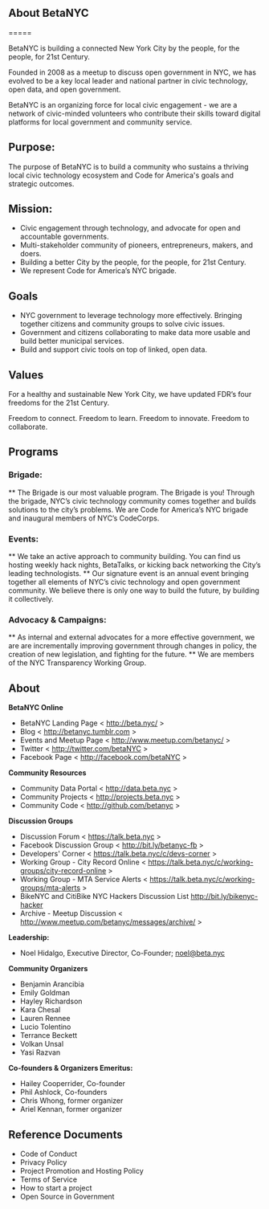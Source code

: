 ## About BetaNYC
=====

BetaNYC is building a connected New York City by the people, for the people, for 21st Century.

Founded in 2008 as a meetup to discuss open government in NYC, we has evolved to be a key local leader and national partner in civic technology, open data, and open government.

BetaNYC is an organizing force for local civic engagement - we are a network of civic-minded volunteers who contribute their skills toward digital platforms for local government and community service.

## Purpose:

The purpose of BetaNYC is to build a community who sustains a thriving local civic technology ecosystem and Code for America's goals and strategic outcomes.

## Mission:

* Civic engagement through technology, and advocate for open and accountable governments.
* Multi-stakeholder community of pioneers, entrepreneurs, makers, and doers.
* Building a better City by the people, for the people, for 21st Century.
* We represent Code for America’s NYC brigade. 

## Goals

* NYC government to leverage technology more effectively.
Bringing together citizens and community groups to solve civic issues.
* Government and citizens collaborating to make data more usable and build better municipal services.
* Build and support civic tools on top of linked, open data.

## Values

For a healthy and sustainable New York City, we have updated FDR’s four freedoms for the 21st Century.

Freedom to connect.
Freedom to learn.
Freedom to innovate.
Freedom to collaborate.


## Programs

### Brigade:
** The Brigade is our most valuable program. The Brigade is you! Through the brigade, NYC’s civic technology community comes together and builds solutions to the city’s problems. We are Code for America’s NYC brigade and inaugural members of NYC’s CodeCorps.

### Events:
** We take an active approach to community building. You can find us hosting weekly hack nights, BetaTalks, or kicking back networking the City’s leading technologists.
** Our signature event is an annual event bringing together all elements of NYC’s civic technology and open government community. We believe there is only one way to build the future, by building it collectively. 

### Advocacy & Campaigns:
** As internal and external advocates for a more effective government, we are are incrementally improving government through changes in policy, the creation of new legislation, and fighting for the future.
** We are members of the NYC Transparency Working Group.


## About 
**BetaNYC Online**
* BetaNYC Landing Page < http://beta.nyc/ >
* Blog < http://betanyc.tumblr.com >
* Events and Meetup Page < http://www.meetup.com/betanyc/ >
* Twitter < http://twitter.com/betaNYC >
* Facebook Page < http://facebook.com/betaNYC >

**Community Resources**
* Community Data Portal < http://data.beta.nyc >
* Community Projects < http://projects.beta.nyc >
* Community Code < http://github.com/betanyc >

**Discussion Groups**
* Discussion Forum < https://talk.beta.nyc >
* Facebook Discussion Group < http://bit.ly/betanyc-fb >
* Developers' Corner < https://talk.beta.nyc/c/devs-corner >
* Working Group - City Record Online < https://talk.beta.nyc/c/working-groups/city-record-online >
* Working Group - MTA Service Alerts < https://talk.beta.nyc/c/working-groups/mta-alerts >
* BikeNYC and CitiBike NYC Hackers Discussion List <http://bit.ly/bikenyc-hacker>
* Archive - Meetup Discussion < http://www.meetup.com/betanyc/messages/archive/ >

**Leadership:**
* Noel Hidalgo, Executive Director, Co-Founder; noel@beta.nyc

**Community Organizers**
* Benjamin Arancibia
* Emily Goldman
* Hayley Richardson
* Kara Chesal
* Lauren Rennee
* Lucio Tolentino
* Terrance Beckett
* Volkan Unsal
* Yasi Razvan

**Co-founders & Organizers Emeritus:**
* Hailey Cooperrider, Co-founder
* Phil Ashlock, Co-founders
* Chris Whong, former organizer
* Ariel Kennan, former organizer

## Reference Documents
* Code of Conduct
* Privacy Policy
* Project Promotion and Hosting Policy
* Terms of Service
* How to start a project
* Open Source in Government 